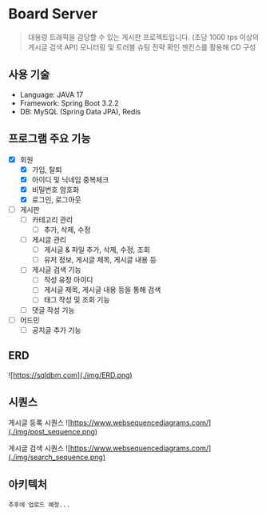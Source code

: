 # Board Server

> 대용량 트래픽을 감당할 수 있는 게시판 프로젝트입니다. (초당 1000 tps 이상의 게시글 검색 API)
> 모니터링 및 트러블 슈팅 전략 확인
> 젠킨스를 활용해 CD 구성

## 사용 기술

- Language: JAVA 17
- Framework: Spring Boot 3.2.2
- DB: MySQL (Spring Data JPA), Redis

## 프로그램 주요 기능

- [x] 회원
  - [x] 가입, 탈퇴
  - [x] 아이디 및 닉네임 중복체크
  - [x] 비밀번호 암호화
  - [x] 로그인, 로그아웃
- [ ] 게시판
  - [ ] 카테고리 관리
    - [ ] 추가, 삭제, 수정
  - [ ] 게시글 관리
    - [ ] 게시글 & 파일 추가, 삭제, 수정, 조회
    - [ ] 유저 정보, 게시글 제목, 게시글 내용 등
  - [ ] 게시글 검색 기능
    - [ ] 작성 유정 아이디
    - [ ] 게시글 제목, 게시글 내용 등을 통해 검색
    - [ ] 태그 작성 및 조회 기능
  - [ ] 댓글 작성 기능
- [ ] 어드민
  - [ ] 공지글 추가 기능

## ERD

![https://sqldbm.com](./img/ERD.png)

## 시퀀스

게시글 등록 시퀀스
![https://www.websequencediagrams.com/](./img/post_sequence.png)

게시글 검색 시퀀스
![https://www.websequencediagrams.com/](./img/search_sequence.png)

## 아키텍처

`추후에 업로드 예정...`
